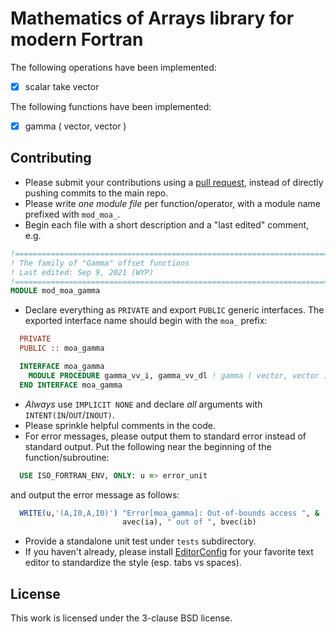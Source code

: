 # Mathematics of Arrays library for modern Fortran

The following operations have been implemented:
- [x] scalar take vector

The following functions have been implemented:
- [x] gamma ( vector, vector )

## Contributing

- Please submit your contributions using a [pull request](https://github.com/wyphan/moa-fortran/pulls), instead of directly pushing commits to the main repo.
- Please write *one* *module* *file* per function/operator, with a module name prefixed with `mod_moa_`.
- Begin each file with a short description and a "last edited" comment, e.g.
```f90
!===============================================================================
! The family of "Gamma" offset functions
! Last edited: Sep 9, 2021 (WYP)
!===============================================================================
MODULE mod_moa_gamma
```
- Declare everything as `PRIVATE` and export `PUBLIC` generic interfaces. The exported interface name should begin with the `moa_` prefix:
```f90
  PRIVATE
  PUBLIC :: moa_gamma

  INTERFACE moa_gamma
    MODULE PROCEDURE gamma_vv_i, gamma_vv_dl ! gamma ( vector, vector )
  END INTERFACE moa_gamma
```
- *Always* use `IMPLICIT NONE` and declare *all* arguments with `INTENT(IN`/`OUT`/`INOUT)`.
- Please sprinkle helpful comments in the code.
- For error messages, please output them to standard error instead of standard output. Put the following near the beginning of the function/subroutine:
```f90
  USE ISO_FORTRAN_ENV, ONLY: u => error_unit
```
  and output the error message as follows:
```f90
  WRITE(u,'(A,I0,A,I0)') "Error[moa_gamma]: Out-of-bounds access ", &
                         avec(ia), " out of ", bvec(ib)
```
- Provide a standalone unit test under `tests` subdirectory.
- If you haven't already, please install [EditorConfig](https://editorconfig.org/https://editorconfig.org/) for your favorite text editor to standardize the style (esp. tabs vs spaces).

## License

This work is licensed under the 3-clause BSD license.
